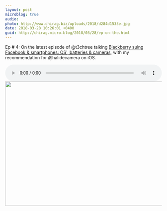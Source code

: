 ```yaml
---
layout: post
microblog: true
audio: 
photo: http://www.chirag.biz/uploads/2018/d284d1533e.jpg
date: 2018-03-28 10:26:01 +0400
guid: http://chirag.micro.blog/2018/03/28/ep-on-the.html
---
```

Ep # 4: On the latest episode of @t3chtree talking [Blackberry suing Facebook & smartphones: OS', batteries & cameras](https://coffeeandicedtea.com/techtree/4), with my recommendation for @halidecamera on iOS.

<audio style="width:100%" controls>
  <source src="https://tracking.podiant.co/d/spoke/techtree/episodes/audio/361af7fa349610.mp3" type="audio/mpeg">
Your browser does not support the audio element.
</audio>

<img src="http://www.chirag.biz/uploads/2018/d284d1533e.jpg" width="600" height="400" />
